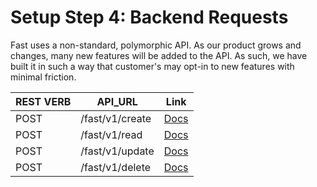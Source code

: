 # Setup Step 4: Backend Requests

Fast uses a non-standard, polymorphic API. As our product grows and changes, many new features will be added to the API. As such, we have built it in such a way that customer's may opt-in to new features with minimal friction.

| REST VERB | API_URL         | Link                                                                                          |
| --------- | --------------- | --------------------------------------------------------------------------------------------- |
| POST      | /fast/v1/create | [Docs](/developer-portal/for-developers/custom-integration/fast.js/requests/#create-requests) |
| POST      | /fast/v1/read   | [Docs](/developer-portal/for-developers/custom-integration/fast.js/requests/#read-requests)   |
| POST      | /fast/v1/update | [Docs](/developer-portal/for-developers/custom-integration/fast.js/requests/#update-requests) |
| POST      | /fast/v1/delete | [Docs](/developer-portal/for-developers/custom-integration/fast.js/requests/#delete-requests) |
